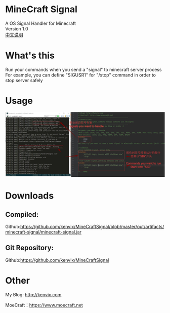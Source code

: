 # MineCraft Signal
A OS Signal Handler for Minecraft  
Version 1.0         
[中文说明](https://github.com/kenvix/MineCraftSignal/blob/master/README-zh.md)
# What's this
Run your commands when you send a "signal" to minecraft server process    
For example, you can define "SIGUSR1" for "/stop" command in order to stop server safely

# Usage
![Screenshot](https://github.com/kenvix/MineCraftSignal/blob/master/usage.jpg)

# Downloads
## Compiled:
Github:https://github.com/kenvix/MineCraftSignal/blob/master/out/artifacts/minecraft-signal/minecraft-signal.jar        
## Git Repository:
Github:https://github.com/kenvix/MineCraftSignal        
# Other
My Blog: http://kenvix.com           

MoeCraft：https://www.moecraft.net         
